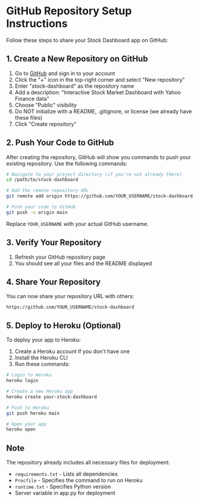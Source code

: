 # GitHub Repository Setup Instructions

Follow these steps to share your Stock Dashboard app on GitHub:

## 1. Create a New Repository on GitHub

1. Go to [GitHub](https://github.com/) and sign in to your account
2. Click the "+" icon in the top-right corner and select "New repository"
3. Enter "stock-dashboard" as the repository name
4. Add a description: "Interactive Stock Market Dashboard with Yahoo Finance data"
5. Choose "Public" visibility
6. Do NOT initialize with a README, .gitignore, or license (we already have these files)
7. Click "Create repository"

## 2. Push Your Code to GitHub

After creating the repository, GitHub will show you commands to push your existing repository. Use the following commands:

```bash
# Navigate to your project directory (if you're not already there)
cd /path/to/stock-dashboard

# Add the remote repository URL
git remote add origin https://github.com/YOUR_USERNAME/stock-dashboard.git

# Push your code to GitHub
git push -u origin main
```

Replace `YOUR_USERNAME` with your actual GitHub username.

## 3. Verify Your Repository

1. Refresh your GitHub repository page
2. You should see all your files and the README displayed

## 4. Share Your Repository

You can now share your repository URL with others:
```
https://github.com/YOUR_USERNAME/stock-dashboard
```

## 5. Deploy to Heroku (Optional)

To deploy your app to Heroku:

1. Create a Heroku account if you don't have one
2. Install the Heroku CLI
3. Run these commands:

```bash
# Login to Heroku
heroku login

# Create a new Heroku app
heroku create your-stock-dashboard

# Push to Heroku
git push heroku main

# Open your app
heroku open
```

## Note

The repository already includes all necessary files for deployment:
- `requirements.txt` - Lists all dependencies
- `Procfile` - Specifies the command to run on Heroku
- `runtime.txt` - Specifies Python version
- Server variable in app.py for deployment